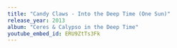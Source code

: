 ```yaml
---
title: "Candy Claws - Into the Deep Time (One Sun)"
release_year: 2013
album: "Ceres & Calypso in the Deep Time"
youtube_embed_id: ERU9ZtTs3Fk
---
```

